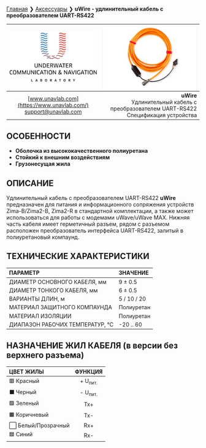 [Главная](/README_RU) ❯ [Аксессуары](/accessories_ru) ❯ **uWire - удлинительный кабель с преобразователем UART-RS422**

<div style="page-break-after: always;"></div>

| ![logo](/documentation/sm_logo.png) | ![logo](/documentation/rs422_cable.png) |
| :---: | ---: |
| [www.unavlab.com](https://www.unavlab.com/) <br/> [support@unavlab.com](mailto:support@unavlab.com) | **uWire** <br/> Удлинительный кабель с преобразователем UART-RS422 <br/> Спецификация устройства |

## ОСОБЕННОСТИ

* **Оболочка из высококачественного полиуретана**
* **Стойкий к внешним воздействиям**
* **Грузонесущая жила**

## ОПИСАНИЕ

Удлинительный кабель с преобразователем UART-RS422 **uWire** предназначен для питания и информационного сопряжения устройств Zima-B/Zima2-B, Zima2-R в стандартной комплектации, а также может использоваться для работы с модемами uWave/uWave MAX.
Нижняя часть кабеля имеет герметичный разъем, рядом с разъемом расположен преобразователь интерфейса UART-RS422, залитый в полиуретановый компаунд.
  
<div style="page-break-after: always;"></div>

## ТЕХНИЧЕСКИЕ ХАРАКТЕРИСТИКИ

| ПАРАМЕТР | ЗНАЧЕНИЕ |
| :--- | :--- |
| ДИАМЕТР ОСНОВНОГО КАБЕЛЯ, мм | 9 ± 0.5 |
| ДИАМЕТР ТОНКОГО КАБЕЛЯ, мм | 6 ± 0.5 |
| ВАРИАНТЫ ДЛИН, м | 5 / 10 / 20 |
| МАТЕРИАЛ ЗАЩИТНОГО КОМПАУНДА | Полиуретан |
| МАТЕРИАЛ ИЗОЛЯЦИИ | Полиуретан |
| ДИАПАЗОН РАБОЧИХ ТЕМПЕРАТУР, °С | -20 .. 60 |

## НАЗНАЧЕНИЕ ЖИЛ КАБЕЛЯ (в версии без верхнего разъема)

| ЦВЕТ ЖИЛЫ | ФУНКЦИЯ |
| :--- | :--: |
| 🟥 Красный | + U<sub>пит.</sub> |
| ⬛ Черный | - U<sub>пит.</sub> |
| 🟩 Зеленый | Tx+ |
| 🟫 Коричневый | Tx- |
| ⬜ Белый/Прозрачный | Rx+ |
| 🟦 Синий | Rx- |

<div style="page-break-after: always;"></div>

